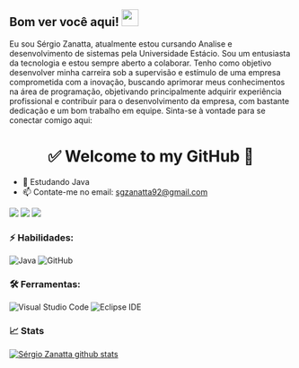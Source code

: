 ## Bom ver você aqui! <img src="https://raw.githubusercontent.com/aemmadi/aemmadi/master/wave.gif" width="30">

Eu sou Sérgio Zanatta, atualmente estou cursando Analise e desenvolvimento de sistemas pela Universidade Estácio. Sou um entusiasta da tecnologia e estou sempre aberto a colaborar. Tenho como objetivo desenvolver minha carreira sob a supervisão e estímulo de uma empresa comprometida com a inovação, buscando aprimorar meus conhecimentos na área de programação, objetivando principalmente adquirir experiência profissional e contribuir para o desenvolvimento da empresa, com bastante dedicação e um bom trabalho em equipe. Sinta-se à vontade para se conectar comigo aqui:

<h1 align="center"> 
	✅ Welcome to my GitHub 🚀
</h1>

- 🌱 Estudando Java
- 📫 Contate-me no email: sgzanatta92@gmail.com

<div> 
  
  <a href="https://instagram.com/sgzanatta_" target="_blank"><img src="https://img.shields.io/badge/-Instagram-%23E4405F?style=for-the-badge&logo=instagram&logoColor=white" target="_blank"></a>
  <a href = "mailto:sgzanatta92@gmail.com"><img src="https://img.shields.io/badge/-Gmail-%23333?style=for-the-badge&logo=gmail&logoColor=white" target="_blank"></a>
  <a href="https://www.linkedin.com/in/sérgio-zanatta" target="_blank"><img src="https://img.shields.io/badge/-LinkedIn-%230077B5?style=for-the-badge&logo=linkedin&logoColor=white" target="_blank"></a> 
  
</div>

### ⚡ Habilidades:
 
![Java](https://img.shields.io/badge/-java-E34A86?style=for-the-badge&logo=java)
![GitHub](https://img.shields.io/badge/-GitHub-181717?style=for-the-badge&logo=GitHub&logoColor=FFFFFF)


### 🛠 Ferramentas:

![Visual Studio Code](https://img.shields.io/badge/-VSCode-%230077B5?style=for-the-badge&logo=VisualStudioCode&logoColor=FFFFFF)
![Eclipse IDE](https://img.shields.io/badge/-Eclipse-%230077B5?style=for-the-badge&logo=Eclipse&logoColor=FFFFFF) 

### 📈 Stats

[![Sérgio Zanatta github stats](https://github-readme-stats.vercel.app/api?username=sgzanatta&theme=cobalt&show_icons=true)](https://github.com/gb8may/github-readme-stats)
